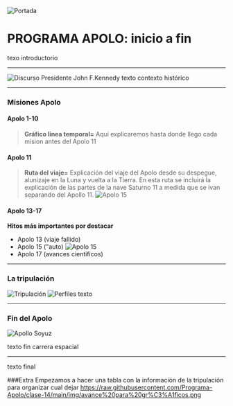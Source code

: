 ![Portada](https://github.com/Programa-Apolo/clase-14/blob/main/img/apolo11.jpg?raw=true)
# PROGRAMA APOLO: inicio a fin


texo introductorio

---


![Discurso Presidente John F.Kennedy](https://github.com/Programa-Apolo/clase-14/blob/main/img/Kennedy.jpg?raw=true)
texto contexto histórico


---


### Misiones Apolo
#### Apolo 1-10
>**Gráfico linea temporal=** Aqui explicaremos hasta donde llego cada mision antes del Apolo 11


#### Apolo 11
>**Ruta del viaje=** 
Explicación del viaje del Apolo desde su despegue, alunizaje en la Luna y vuelta a la Tierra. En esta ruta se incluirá la explicación de las partes de la nave Saturno 11 a medida que se ivan separando del Apollo 11.
![Apolo 15](https://raw.githubusercontent.com/Programa-Apolo/clase-14/main/img/Ruta.jpg)


#### Apolo 13-17
**Hitos más importantes por destacar**
- Apolo 13 (viaje fallido)
- Apolo 15 ("auto)
![Apolo 15](https://github.com/Programa-Apolo/clase-14/blob/main/img/idea%201.png?raw=true)
- Apolo 17 (avances cientificos)

---


### La tripulación
![Tripulación](https://github.com/Programa-Apolo/clase-14/blob/main/img/cantidad.jpg?raw=true)
![Perfiles](https://github.com/Programa-Apolo/clase-14/blob/main/img/perfiles.jpg?raw=true)
texto 


---


### Fin del Apolo
![Apollo Soyuz](https://github.com/Programa-Apolo/clase-14/blob/main/img/soyuz.jpg?raw=true)

texto fin carrera espacial


---

texto final

###Extra
Empezamos a hacer una tabla con la  información de la tripulación para organizar cual dejar 
https://raw.githubusercontent.com/Programa-Apolo/clase-14/main/img/avance%20para%20gr%C3%A1ficos.png
